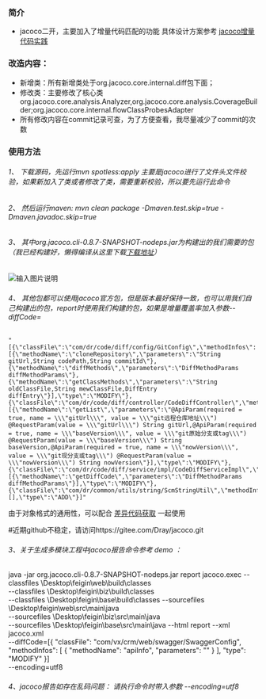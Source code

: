 ### 简介
+ jacoco二开，主要加入了增量代码匹配的功能 具体设计方案参考  [jacoco增量代码实践](https://blog.csdn.net/tushuping/article/details/112613528) 

### 改造内容：
+ 新增类：所有新增类处于org.jacoco.core.internal.diff包下面；
+ 修改类：主要修改了核心类org.jacoco.core.analysis.Analyzer,org.jacoco.core.analysis.CoverageBuilder;org.jacoco.core.internal.flowClassProbesAdapter
+ 所有修改内容在commit记录可查，为了方便查看，我尽量减少了commit的次数

### 使用方法
###### 1、 下载源码，先运行mvn  spotless:apply 主要是jacoco进行了文件头文件校验，如果新加入了类或者修改了类，需要重新校验，所以要先运行此命令
###### 2、 然后运行maven: mvn clean package   -Dmaven.test.skip=true   -Dmaven.javadoc.skip=true
###### 3、 其中org.jacoco.cli-0.8.7-SNAPSHOT-nodeps.jar为构建出的我们需要的包（我已经构建好，懒得编译从这里下载[下载地址](https://gitee.com/Dray/jacoco/releases)）
![输入图片说明](https://images.gitee.com/uploads/images/2021/0401/140301_3d5bbe62_1007820.png "屏幕截图.png")
###### 4、 其他包都可以使用jacoco官方包，但是版本最好保持一致，也可以用我们自己构建出的包，report时使用我们构建的包，如果是增量覆盖率加入参数--diffCode=
```
"[{\"classFile\":\"com/dr/code/diff/config/GitConfig\",\"methodInfos\":[{\"methodName\":\"cloneRepository\",\"parameters\":\"String gitUrl,String codePath,String commitId\"},{\"methodName\":\"diffMethods\",\"parameters\":\"DiffMethodParams diffMethodParams\"},{\"methodName\":\"getClassMethods\",\"parameters\":\"String oldClassFile,String mewClassFile,DiffEntry diffEntry\"}],\"type\":\"MODIFY\"},{\"classFile\":\"com/dr/code/diff/controller/CodeDiffController\",\"methodInfos\":[{\"methodName\":\"getList\",\"parameters\":\"@ApiParam(required = true, name = \\\"gitUrl\\\", value = \\\"git远程仓库地址\\\") @RequestParam(value = \\\"gitUrl\\\") String gitUrl,@ApiParam(required = true, name = \\\"baseVersion\\\", value = \\\"git原始分支或tag\\\") @RequestParam(value = \\\"baseVersion\\\") String baseVersion,@ApiParam(required = true, name = \\\"nowVersion\\\", value = \\\"git现分支或tag\\\") @RequestParam(value = \\\"nowVersion\\\") String nowVersion\"}],\"type\":\"MODIFY\"},{\"classFile\":\"com/dr/code/diff/service/impl/CodeDiffServiceImpl\",\"methodInfos\":[{\"methodName\":\"getDiffCode\",\"parameters\":\"DiffMethodParams diffMethodParams\"}],\"type\":\"MODIFY\"},{\"classFile\":\"com/dr/common/utils/string/ScmStringUtil\",\"methodInfos\":[],\"type\":\"ADD\"}]"
```
由于对象格式的通用性，可以配合 [差异代码获取](https://gitee.com/Dray/code-diff.git) 一起使用

#近期github不稳定，请访问https://gitee.com/Dray/jacoco.git


###### 3、关于生成多模块工程中jacoco报告命令参考 demo ：
java -jar org.jacoco.cli-0.8.7-SNAPSHOT-nodeps.jar    report jacoco.exec 
--classfiles \Desktop\feigin\web\build\classes   
--classfiles \Desktop\feigin\biz\build\classes   
--classfiles \Desktop\feigin\base\build\classes 
--sourcefiles \Desktop\feigin\web\src\main\java  
--sourcefiles \Desktop\feigin\biz\src\main\java   
--sourcefiles \Desktop\feigin\base\src\main\java --html report --xml jacoco.xml   
--diffCode=[{
      "classFile": "com/vx/crm/web/swagger/SwaggerConfig",
      "methodInfos": [
        {
          "methodName": "apiInfo",
          "parameters": ""
        }
      ],
      "type": "MODIFY"
    }]    
--encoding=utf8

###### 4、jacoco报告如存在乱码问题：  请执行命令时带入参数  --encoding=utf8
